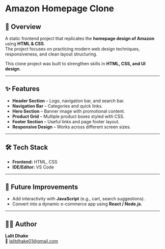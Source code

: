 # Amazon Homepage Clone

## 📌 Overview
A static frontend project that replicates the **homepage design of Amazon** using **HTML & CSS**.  
The project focuses on practicing modern web design techniques, responsiveness, and clean layout structuring.  

This clone project was built to strengthen skills in **HTML, CSS, and UI design**.

---

## ✨ Features
- **Header Section** – Logo, navigation bar, and search bar.  
- **Navigation Bar** – Categories and quick links.  
- **Hero Section** – Banner image with promotional content.  
- **Product Grid** – Multiple product boxes styled with CSS.  
- **Footer Section** – Useful links and page footer layout.  
- **Responsive Design** – Works across different screen sizes.  

---

## 🛠️ Tech Stack
- **Frontend:** HTML, CSS  
- **IDE/Editor:** VS Code  

---


## 🚀 Future Improvements
- Add interactivity with **JavaScript** (e.g., cart, search suggestions).  
- Convert into a dynamic e-commerce app using **React / Node.js**.  

---

## 👨‍💻 Author
**Lalit Dhake**  
📧 [lalitdhake01@gmail.com](mailto:lalitdhake01@gmail.com)  
